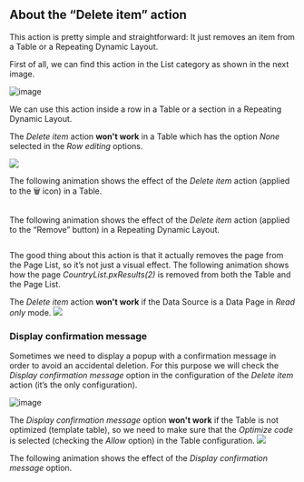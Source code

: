 <h2 id="about-the-delete-item-action">About the “Delete item” action</h2>

<p>This action is pretty simple and straightforward: It just removes an item from a Table or a Repeating Dynamic Layout.</p>

<p>First of all, we can find this action in the List category as shown in the next image.</p>

<img src="HOLA_files/141845370-be3a5538-aada-429b-8b5d-c5be8579be58.png" alt="image">

<p>We can use this action inside a row in a Table or a section in a Repeating Dynamic Layout.</p>

<div class="important">
  <p>
    The <i>Delete item</i> action <b>won't work</b> in a Table which has the option <em>None</em> selected in the <em>Row editing</em> options.
  </p>
    <img src="HOLA_files/142218077-c45b0b17-6cb1-44df-835e-6ccc84910792.png">
</div>

<p>The following animation shows the effect of the <em>Delete item</em> action (applied to the 🗑 icon) in a Table.</p>

<img data-gifffer="https://raw.githubusercontent.com/dfrankmv/pegablog/gh-pages/img/QIaGe12ltC.gif" />

<p>The following animation shows the effect of the <em>Delete item</em> action (applied to the “Remove” button) in a Repeating Dynamic Layout.</p>

<img data-gifffer="https://raw.githubusercontent.com/dfrankmv/pegablog/gh-pages/img/xt4ddcBPwT.gif" />

<p>The good thing about this action is that it actually removes the page
 from the Page List, so it’s not just a visual effect. The following 
animation shows how the page <em>CountryList.pxResults(2)</em> is removed from both the Table and the Page List.</p>

<img data-gifffer="https://raw.githubusercontent.com/dfrankmv/pegablog/gh-pages/img/8CL0nGgwDN.gif" />

<div class="block important">
    The <em>Delete item</em> action <strong>won't work</strong> if the Data Source is a Data Page in <em>Read only</em> mode.
    <img src="HOLA_files/141976362-6fbb50c6-2f7a-418f-982f-4c47ad4ce06b.png">
</div>

<h3 id="display-confirmation-message">Display confirmation message</h3>

<p>Sometimes we need to display a popup with a confirmation message in 
order to avoid an accidental deletion. For this purpose we will check 
the <em>Display confirmation message</em> option in the configuration of the <em>Delete item</em> action (it’s the only configuration).</p>

<p><img src="HOLA_files/142224724-402e0c7b-9258-4b9c-829f-3e8df937d4c8.png" alt="image"></p>

<div class="block important">
    The <em>Display confirmation message</em> option <strong>won't work</strong> if the Table is not optimized (template table), so we need to make sure that the <em>Optimize code</em> is selected (checking the <em>Allow</em> option) in the Table configuration.
    <img src="HOLA_files/142223013-7e6d801e-3dd6-46ed-9949-1fb538fd8328.png">
</div>

<p>The following animation shows the effect of the <em>Display confirmation message</em> option.</p>

<img data-gifffer="https://raw.githubusercontent.com/dfrankmv/pegablog/gh-pages/img/JOQJwuhEsr.gif" />

